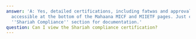 ```yaml
---
answer: 'A: Yes, detailed certifications, including fatwas and approval letters, are
  accessible at the bottom of the Mahaana MICF and MIIETF pages. Just click on the
  ''Shariah Compliance'' section for documentation.'
question: Can I view the Shariah compliance certification?
---
```

